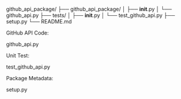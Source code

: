 github_api_package/
├── github_api_package/
│   ├── __init__.py
│   └── github_api.py
├── tests/
│   ├── __init__.py
│   └── test_github_api.py
├── setup.py
└── README.md


GitHub API Code:

github_api.py

Unit Test:

test_github_api.py

Package Metadata:

setup.py